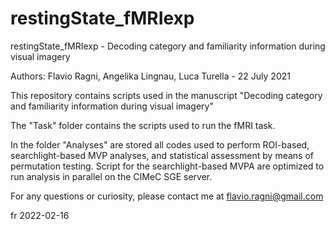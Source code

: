 # restingState_fMRIexp

restingState_fMRIexp - Decoding category and familiarity information during visual imagery

Authors: Flavio Ragni, Angelika Lingnau, Luca Turella - 22 July 2021

This repository contains scripts used in the manuscript "Decoding category and familiarity information during visual imagery"

The "Task" folder contains the scripts used to run the fMRI task. 

In the folder "Analyses" are stored all codes used to perform ROI-based, searchlight-based MVP analyses, and statistical assessment by means of permutation testing. Script for the searchlight-based MVPA are optimized to run analysis in parallel on the CIMeC SGE server.

For any questions or curiosity, please contact me at flavio.ragni@gmail.com

fr 2022-02-16
